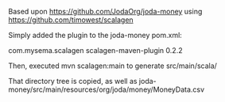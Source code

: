 Based upon https://github.com/JodaOrg/joda-money using https://github.com/timowest/scalagen

Simply added the plugin to the joda-money pom.xml:

<plugin>
  <groupId>com.mysema.scalagen</groupId>
  <artifactId>scalagen-maven-plugin</artifactId>
  <version>0.2.2</version>
</plugin>

Then, executed mvn scalagen:main to generate src/main/scala/

That directory tree is copied, as well as joda-money/src/main/resources/org/joda/money/MoneyData.csv
